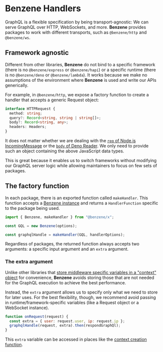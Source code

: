 # Benzene Handlers

GraphQL is a flexible specification by being transport-agnostic: We can serve GraphQL over HTTP, WebSockets, and more. **Benzene** provides packages to work with different transports, such as `@benzene/http` and `@benzene/ws`.

## Framework agnostic

Different from other libraries, **Benzene** do not bind to a specific framework (there is no `@benzene/express` or `@benzene/hapi`) or a specific runtime (there is no `@benzene/deno` or `@benzene/lambda`). It works because we make no assumptions of the environment where **Benzene** is used and write our APIs generically.

For example, in `@benzene/http`, we expose a factory function to create a handler that accepts a generic Request object:

```ts
interface HTTPRequest {
  method: string;
  query?: Record<string, string | string[]>;
  body?: Record<string, any>;
  headers: Headers;
}
```

It does not matter whether we are dealing with the [`req` of Node.js IncomingMessage](https://nodejs.org/api/http.html#http_class_http_incomingmessage) or the [`body` of Deno Reader](https://doc.deno.land/builtin/stable#Deno.Reader). We only need to provide such an object containing the above JavaScript data types.

This is great because it enables us to switch frameworks without modifying our GraphQL server logic while allowing maintainers to focus on few sets of packages.

## The factory function

In each package, there is an exported function called `makeHandler`. This function accepts a [Benzene instance](/reference/benzene) and returns a `HandlerFunction` specific to the package being used.

```js
import { Benzene, makeHandler } from "@benzene/x";

const GQL = new Benzene(options);

const graphqlHandle = makeHandler(GQL, handlerOptions);
```

Regardless of packages, the returned function always accepts two arguments: a specific input argument and an `extra` argument.

### The extra argument

Unlike other libraries that [store middleware specific variables in a "context" object](https://www.apollographql.com/docs/apollo-server/api/apollo-server/#middleware-specific-context-fields) for convenience, **Benzene** avoids storing those that are not needed for the GraphQL execution to achieve the best performance.

Instead, the `extra` argument allows us to specify only what we need to store for later uses. For the best flexibility, though, we recommend avoid passing in runtime/framework-specific variables (like a Request object or a WebSocket instance).

```js
function onRequest(request) {
  const extra = { user: request.user, ip: request.ip };
  graphqlHandle(request, extra).then(respondGraphQl);
}
```

This `extra` variable can be accessed in places like the [context creation function](/reference/build-context).
